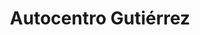 ---
title: "Autocentro Gutiérrez"
url: /quetzaltenango/autocentro-gutierrez/
shop: Autowerkstatt
---